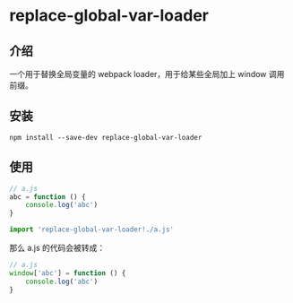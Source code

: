 # replace-global-var-loader

## 介绍

一个用于替换全局变量的 webpack loader，用于给某些全局加上 window 调用前缀。

## 安装

```
npm install --save-dev replace-global-var-loader
```

## 使用

```js
// a.js
abc = function () {
    console.log('abc')
}
```

```js
import 'replace-global-var-loader!./a.js'
```

那么 a.js 的代码会被转成：

```js
// a.js
window['abc'] = function () {
    console.log('abc')
}
```
